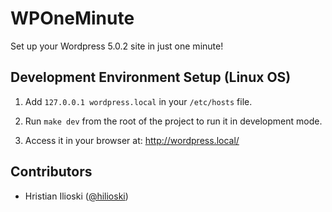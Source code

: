 # WPOneMinute

Set up your Wordpress 5.0.2 site in just one minute!

## Development Environment Setup (Linux OS)
1) Add `127.0.0.1 wordpress.local` in your `/etc/hosts` file.

2) Run `make dev` from the root of the project to run it in development mode. 

3) Access it in your browser at: http://wordpress.local/


## Contributors

* Hristian Ilioski ([@hilioski](https://github.com/hilioski))